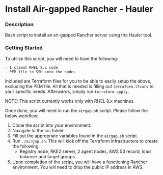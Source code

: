 # Install Air-gapped Rancher - Hauler

### Description
Bash script to install an air-gapped Rancher server using the Hauler tool.

### Getting Started
To utilize this script, you will need to have the following:

    - 1 client RHEL 8.x node
    - PEM file to SSH into the nodes

Included are Terraform files for you to be able to easily setup the above, excluding the PEM file. All that is needed is filling out `terraform.tfvars` to your specific needs. Afterwards, simply run `terraform apply`.

NOTE: This script currently works only with RHEL 8.x machines.

Once done, you will need to run the `airgap.sh` script. Please follow the below workflow:

1. Clone the script into your environment.
3. Navigate to the src folder.
3. Fill out the appropriate variables found in the `airgap.sh` script.
4. Run `./airgap.sh`. This will kick off the Terraform infrastructure to create the following:
     - Registry node, RKE2 server, 2 agent nodes, AWS 53 record, load balancer and target groups
5. Upon completion of the script, you will have a functioning Rancher environment. You will need to drop the public IP address in AWS.